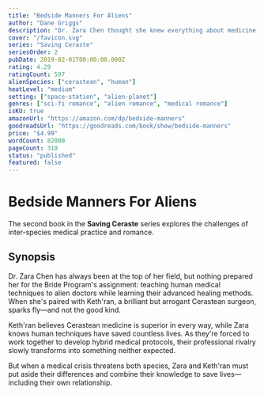 ```yaml
---
title: "Bedside Manners For Aliens"
author: "Dane Griggs"
description: "Dr. Zara Chen thought she knew everything about medicine until she volunteered for the Bride Program. Now she must teach alien doctors human medical techniques while navigating her own complicated feelings for her Cerastean partner."
cover: "/favicon.svg"
series: "Saving Ceraste"
seriesOrder: 2
pubDate: 2019-02-01T00:00:00.000Z
rating: 4.29
ratingCount: 597
alienSpecies: ["cerastean", "human"]
heatLevel: "medium"
setting: ["space-station", "alien-planet"]
genres: ["sci-fi romance", "alien romance", "medical romance"]
isKU: true
amazonUrl: "https://amazon.com/dp/bedside-manners"
goodreadsUrl: "https://goodreads.com/book/show/bedside-manners"
price: "$4.99"
wordCount: 82000
pageCount: 310
status: "published"
featured: false
---
```


# Bedside Manners For Aliens

The second book in the **Saving Ceraste** series explores the challenges of inter-species medical practice and romance.

## Synopsis

Dr. Zara Chen has always been at the top of her field, but nothing prepared her for the Bride Program's assignment: teaching human medical techniques to alien doctors while learning their advanced healing methods. When she's paired with Keth'ran, a brilliant but arrogant Cerastean surgeon, sparks fly—and not the good kind.

Keth'ran believes Cerastean medicine is superior in every way, while Zara knows human techniques have saved countless lives. As they're forced to work together to develop hybrid medical protocols, their professional rivalry slowly transforms into something neither expected.

But when a medical crisis threatens both species, Zara and Keth'ran must put aside their differences and combine their knowledge to save lives—including their own relationship.